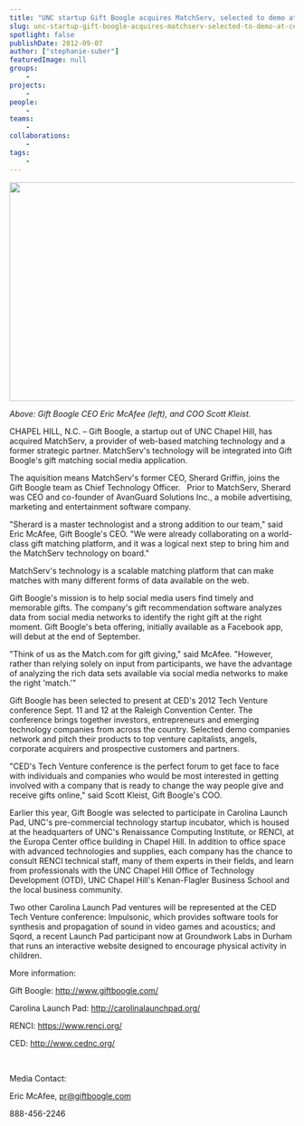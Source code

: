 ```yaml
---
title: "UNC startup Gift Boogle acquires MatchServ, selected to demo at CED's 2012 Tech Venture conference"
slug: unc-startup-gift-boogle-acquires-matchserv-selected-to-demo-at-ceds-2012-tech-venture-conference
spotlight: false
publishDate: 2012-09-07
author: ["stephanie-suber"]
featuredImage: null
groups:
    - 
projects:
    - 
people:
    - 
teams: 
    - 
collaborations:
    - 
tags:
    - 
---
```


<img class="size-large wp-image-12067 alignleft" title="Giftboogle" alt="" src="https://www.renci.org/wp-content/uploads/2013/10/Giftboogle-Story1.jpg" width="640" height="386" />

<em>Above: Gift Boogle CEO Eric McAfee (left), and COO Scott Kleist.</em>

CHAPEL HILL, N.C. – Gift Boogle, a startup out of UNC Chapel Hill, has acquired MatchServ, a provider of web-based matching technology and a former strategic partner. MatchServ's technology will be integrated into Gift Boogle's gift matching social media application.



The aquisition means MatchServ's former CEO, Sherard Griffin, joins the Gift Boogle team as Chief Technology Officer.   Prior to MatchServ, Sherard was CEO and co-founder of AvanGuard Solutions Inc., a mobile advertising, marketing and entertainment software company.

"Sherard is a master technologist and a strong addition to our team," said Eric McAfee, Gift Boogle's CEO. "We were already collaborating on a world-class gift matching platform, and it was a logical next step to bring him and the MatchServ technology on board."

MatchServ's technology is a scalable matching platform that can make matches with many different forms of data available on the web.

Gift Boogle's mission is to help social media users find timely and memorable gifts. The company's gift recommendation software analyzes data from social media networks to identify the right gift at the right moment. Gift Boogle's beta offering, initially available as a Facebook app, will debut at the end of September.

"Think of us as the Match.com for gift giving," said McAfee. "However, rather than relying solely on input from participants, we have the advantage of analyzing the rich data sets available via social media networks to make the right 'match.'"

Gift Boogle has been selected to present at CED's 2012 Tech Venture conference Sept. 11 and 12 at the Raleigh Convention Center. The conference brings together investors, entrepreneurs and emerging technology companies from across the country. Selected demo companies network and pitch their products to top venture capitalists, angels, corporate acquirers and prospective customers and partners.

"CED's Tech Venture conference is the perfect forum to get face to face with individuals and companies who would be most interested in getting involved with a company that is ready to change the way people give and receive gifts online," said Scott Kleist, Gift Boogle's COO.

Earlier this year, Gift Boogle was selected to participate in Carolina Launch Pad, UNC's pre-commercial technology startup incubator, which is housed at the headquarters of UNC's Renaissance Computing Institute, or RENCI, at the Europa Center office building in Chapel Hill. In addition to office space with advanced technologies and supplies, each company has the chance to consult RENCI technical staff, many of them experts in their fields, and learn from professionals with the UNC Chapel Hill Office of Technology Development (OTD), UNC Chapel Hill's Kenan-Flagler Business School and the local business community.

Two other Carolina Launch Pad ventures will be represented at the CED Tech Venture conference: Impulsonic, which provides software tools for synthesis and propagation of sound in video games and acoustics; and Sqord, a recent Launch Pad participant now at Groundwork Labs in Durham that runs an interactive website designed to encourage physical activity in children.

More information:

Gift Boogle: <a href="http://www.giftboogle.com/">http://www.giftboogle.com/</a>

Carolina Launch Pad: <a href="http://carolinalaunchpad.org/">http://carolinalaunchpad.org/</a>

RENCI: <a href="https://www.renci.org/">https://www.renci.org/</a>

CED: <a href="http://www.cednc.org/">http://www.cednc.org/</a>

&nbsp;

Media Contact:

Eric McAfee, <a href="mailto:pr@giftboogle.com">pr@giftboogle.com</a>

888-456-2246
